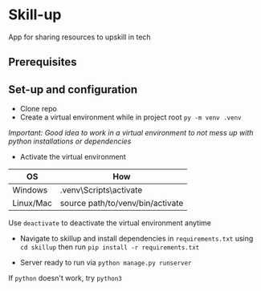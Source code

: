 
# Skill-up
App for sharing resources to upskill in tech

## Prerequisites


## Set-up and configuration
* Clone repo 
* Create a virtual environment while in project root `py -m venv .venv`

_Important: Good idea to work in a virtual environment to not mess up with python installations or dependencies_

* Activate the virtual environment

| OS | How |
| ---- | ----------- |
| Windows | .venv\Scripts\activate |
| Linux/Mac    |source path/to/venv/bin/activate |

Use `deactivate` to deactivate the virtual environment anytime

* Navigate to skillup and install dependencies in `requirements.txt` using `cd skillup` then run `pip install -r requirements.txt`

* Server ready to run via `python manage.py runserver`

If `python` doesn't work, try `python3`



